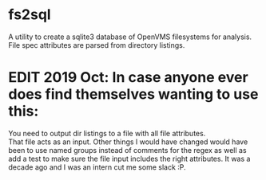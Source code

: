 # fs2sql
A utility to create a sqlite3 database of OpenVMS filesystems for analysis.  File spec attributes are parsed from directory listings.


# EDIT 2019 Oct:  In case anyone ever does find themselves wanting to use this:
You need to output dir listings to a file with all file attributes.  
That file acts as an input.  Other things I would have changed would have been to use named groups  instead of comments for 
the regex as well as add a test to make sure the file input includes the right attributes.  It was a decade ago and I was an 
intern cut me some slack :P.
